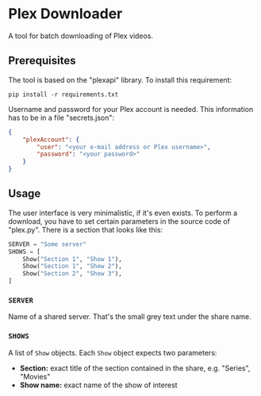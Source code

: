 # Plex Downloader

A tool for batch downloading of Plex videos.

## Prerequisites

The tool is based on the "plexapi" library. To install this requirement:

```
pip install -r requirements.txt
```

Username and password for your Plex account is needed. This information has to be in a file "secrets.json":

```json
{
    "plexAccount": {
        "user": "<your e-mail address or Plex username>",
        "password": "<your password>"
    }
}
```

## Usage

The user interface is very minimalistic, if it's even exists. To perform a download, you have to set certain parameters in the source code of "plex.py". There is a section that looks like this:

```python
SERVER = "Some server"
SHOWS = [
    Show("Section 1", "Show 1"),
    Show("Section 1", "Show 2"),
    Show("Section 2", "Show 3"),
]
```

### `SERVER`

Name of a shared server. That's the small grey text under the share name.

### `SHOWS`

A list of `Show` objects. Each `Show` object expects two parameters:

- **Section:** exact title of the section contained in the share, e.g. "Series", "Movies"
- **Show name:** exact name of the show of interest
